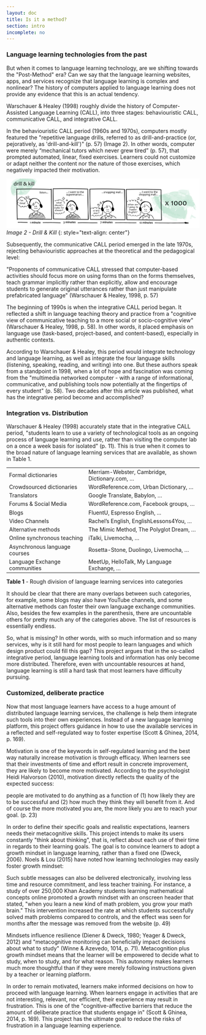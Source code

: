 ```yaml
---
layout: doc
title: Is it a method?
section: intro
incomplete: no
---
```



### Language learning technologies from the past

But when it comes to language learning technology, are we shifting towards the "Post-Method" era? Can we say that the language learning websites, apps, and services recognize that language learning is complex and nonlinear? The history of computers applied to language learning does not provide any evidence that this is an actual tendency. 

Warschauer & Healey (1998) roughly divide the history of Computer-Assisted Language Learning (CALL), into three stages: behaviouristic CALL, communicative CALL, and integrative CALL.

In the behaviouristic CALL period (1960s and 1970s), computers mostly featured the "repetitive language drills, referred to as drill-and-practice (or, pejoratively, as 'drill-and-kill')" (p. 57) (Image 2). In other words, computer were merely “mechanical tutors which never grew tired” (p. 57), that prompted automated, linear, fixed exercises. Learners could not customize or adapt neither the content nor the nature of those exercises, which negatively impacted their motivation.

[![Image 2 - Drill & Kill](/images/doc1-intro-drills.jpg)](/images/doc1-intro-drills.jpg)
_Image 2 - Drill & Kill_
{: style="text-align: center"}

Subsequently, the communicative CALL period emerged in the late 1970s, rejecting behaviouristic approaches at the theoretical and the pedagogical level:

"Proponents of communicative CALL stressed that computer-based activities should focus more on using forms than on the forms themselves, teach grammar implicitly rather than explicitly, allow and encourage students to generate original utterances rather than just manipulate prefabricated language" (Warschauer & Healey, 1998, p. 57)

The beginning of 1990s is when the integrative CALL period began. It reflected a shift in language teaching theory and practice from a "cognitive view of communicative teaching to a more social or socio-cognitive view" (Warschauer & Healey, 1998, p. 58). In other words, it placed emphasis on language use (task-based, project-based, and content-based), especially in authentic contexts.

According to Warschauer & Healey, this period would integrate technology and language learning, as well as integrate the four language skills (listening, speaking, reading, and writing) into one. But these authors speak from a standpoint in 1998, when a lot of hope and fascination was coming from the "multimedia networked computer - with a range of informational, communicative, and publishing tools now potentially at the fingertips of every student" (p. 58).  Two decades after this article was published, what has the integrative period become and accomplished?

### Integration vs. Distribution

Warschauer & Healey (1998) accurately state that in the integrative CALL period, "students learn to use a variety of technological tools as an ongoing process of language learning and use, rather than visiting the computer lab on a once a week basis for isolated" (p. 11). This is true when it comes to the broad nature of language learning services that are available, as shown in Table 1.

<table>
  <tr class="diff">
    <td class="title">Formal dictionaries </td>
    <td>Merriam-Webster, Cambridge, Dictionary.com, …</td>
  </tr>
  <tr>
    <td class="title">Crowdsourced dictionaries </td>
    <td>WordReference.com, Urban Dictionary, …</td>
  </tr>
  <tr class="diff">
    <td class="title">Translators</td>
    <td>Google Translate, Babylon, …</td>
  </tr>
  <tr>
    <td class="title">Forums & Social Media </td>
    <td>WordReference.com, Facebook groups, …</td>
  </tr>
  <tr class="diff">
    <td class="title">Blogs</td>
    <td>FluentU, Espresso English, ...</td>
  </tr>
  <tr>
    <td class="title">Video Channels </td>
    <td>Rachel’s English, EnglishLessons4You, …</td>
  </tr>
  <tr class="diff">
    <td class="title">Alternative methods </td>
    <td>The Mimic Method, The Polyglot Dream, …</td>
  </tr>
  <tr>
    <td class="title">Online synchronous teaching </td>
    <td>iTalki, Livemocha, …</td>
  </tr>
  <tr class="diff">
    <td class="title">Asynchronous language courses </td>
    <td>Rosetta-Stone, Duolingo, Livemocha, …</td>
  </tr>
  <tr>
    <td class="title">Language Exchange communities </td>
    <td>MeetUp, HelloTalk, My Language Exchange, …</td>
  </tr>
</table>


**Table 1** - Rough division of language learning services into categories

It should be clear that there are many overlaps between such categories, for example, some blogs may also have YouTube channels, and some alternative methods can foster their own language exchange communities. Also, besides the few examples in the parenthesis, there are uncountable others for pretty much any of the categories above. The list of resources is essentially endless.

So, what is missing? In other words, with so much information and so many services, why is it still hard for most people to learn languages and which design product could fill this gap? This project argues that in the so-called integrative period, language learning tools and information has only become more distributed. Therefore, even with uncountable resources at hand, language learning is still a hard task that most learners have difficulty pursuing.

### Customized, deliberate practice

Now that most language learners have access to a huge amount of distributed language learning services, the challenge is help them integrate such tools into their own experiences. Instead of a new language learning platform, this project offers guidance in how to use the available services in a reflected and self-regulated way to foster expertise (Scott & Ghinea, 2014, p. 169).

Motivation is one of the keywords in self-regulated learning and the best way naturally increase motivation is through efficacy. When learners see that their investments of time and effort result in concrete improvement, they are likely to become more motivated. According to the psychologist Heidi Halvorson (2010), motivation directly reflects the quality of the expected success:

people are motivated to do anything as a function of (1) how likely they are to be successful and (2) how much they think they will benefit from it. And of course the more motivated you are, the more likely you are to reach your goal. (p. 23)

In order to define their specific goals and realistic expectations, learners needs their metacognitive skills. This project intends to make its users constantly "think about thinking", that is, reflect about each use of their time in regards to their learning goals. The goal is to convince learners to adopt a growth mindset in language learning, rather than a fixed one (Dweck, 2006). Noels & Lou (2015) have noted how learning technologies may easily foster growth mindset:

Such subtle messages can also be delivered electronically, involving less time and resource commitment, and less teacher training. For instance, a study of over 250,000 Khan Academy students learning mathematical concepts online promoted a growth mindset with an onscreen header that stated, "when you learn a new kind of math problem, you grow your math brain." This intervention increased the rate at which students successfully solved math problems compared to controls, and the effect was seen for months after the message was removed from the website (p. 49)

Mindsets influence resilience (Diener & Dweck, 1980; Yeager & Dweck, 2012) and "metacognitive monitoring can beneficially impact decisions about what to study" (Winne & Azevedo, 1014, p. 71). Metacognition plus growth mindset means that the learner will be empowered to decide what to study, when to study, and for what reason. This autonomy makes learners much more thoughtful than if they were merely following instructions given by a teacher or learning platform.

In order to remain motivated, learners make informed decisions on how to proceed with language learning. When learners engage in activities that are not interesting, relevant, nor efficient, their experience may result in frustration. This is one of the "cognitive-affective barriers that reduce the amount of deliberate practice that students engage in" (Scott & Ghinea, 2014, p. 169). This project has the ultimate goal to reduce the risks of frustration in a language learning experience.
